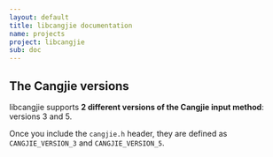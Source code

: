 ```yaml
---
layout: default
title: libcangjie documentation
name: projects
project: libcangjie
sub: doc
---
```


## The Cangjie versions

libcangjie supports **2 different versions of the Cangjie input method**:
versions 3 and 5.

Once you include the `cangjie.h` header, they are defined as
`CANGJIE_VERSION_3` and `CANGJIE_VERSION_5`.
